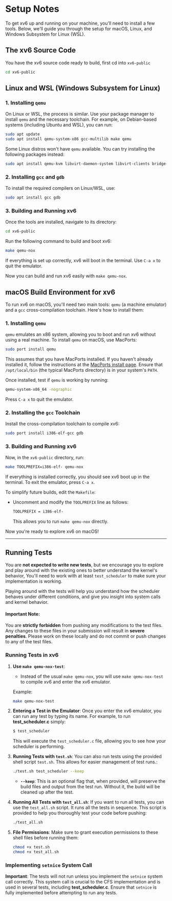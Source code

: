 # Setup Notes

To get xv6 up and running on your machine, you'll need to install a few tools. Below, we'll guide you through the setup for macOS, Linux, and Windows Subsystem for Linux (WSL).

## The xv6 Source Code

You have the xv6 source code ready to build, first cd into `xv6-public`

```sh
cd xv6-public
```

## Linux and WSL (Windows Subsystem for Linux)

### 1. Installing `qemu`

On Linux or WSL, the process is similar. Use your package manager to install `qemu` and the necessary toolchain. For example, on Debian-based systems (including Ubuntu and WSL), you can run:

```sh
sudo apt update
sudo apt install qemu-system-x86 gcc-multilib make qemu
```

Some Linux distros won't have `qemu` available. You can try installing the following packages instead:

```sh
sudo apt install qemu-kvm libvirt-daemon-system libvirt-clients bridge-utils virt-manager gcc-multilib make
```

### 2. Installing `gcc` and `gdb`

To install the required compilers on Linux/WSL, use:

```sh
sudo apt install gcc gdb
```

### 3. Building and Running xv6

Once the tools are installed, navigate to its directory:

```sh
cd xv6-public
```

Run the following command to build and boot xv6:

```sh
make qemu-nox
```

If everything is set up correctly, xv6 will boot in the terminal. Use `C-a x` to quit the emulator.

Now you can build and run xv6 easily with `make qemu-nox`.

## macOS Build Environment for xv6

To run xv6 on macOS, you'll need two main tools: `qemu` (a machine emulator) and a `gcc` cross-compilation toolchain. Here's how to install them:

### 1. Installing `qemu`

`qemu` emulates an x86 system, allowing you to boot and run xv6 without using a real machine. To install `qemu` on macOS, use MacPorts:

```sh
sudo port install qemu
```

This assumes that you have MacPorts installed. If you haven't already installed it, follow the instructions at the [MacPorts install page](https://www.macports.org/install.php). Ensure that `/opt/local/bin` (the typical MacPorts directory) is in your system's `PATH`.

Once installed, test if `qemu` is working by running:

```sh
qemu-system-x86_64 -nographic
```

Press `C-a x` to quit the emulator.

### 2. Installing the `gcc` Toolchain

Install the cross-compilation toolchain to compile xv6:

```sh
sudo port install i386-elf-gcc gdb
```

### 3. Building and Running xv6

Now, in the `xv6-public` directory, run:

```sh
make TOOLPREFIX=i386-elf- qemu-nox
```

If everything is installed correctly, you should see xv6 boot up in the terminal. To exit the emulator, press `C-a x`.

To simplify future builds, edit the `Makefile`:
- Uncomment and modify the `TOOLPREFIX` line as follows:

  ```sh
  TOOLPREFIX = i386-elf-
  ```

  This allows you to run `make qemu-nox` directly.

Now you're ready to explore xv6 on macOS!

---

## Running Tests

You are **not expected to write new tests**, but we encourage you to explore and play around with the existing ones to better understand the kernel's behavior, You'll need to work with at least `test_scheduler` to make sure your implementation is working.

Playing around with the tests will help you understand how the scheduler behaves under different conditions, and give you insight into system calls and kernel behavior.

#### Important Note:
You are **strictly forbidden** from pushing any modifications to the test files. Any changes to these files in your submission will result in **severe penalties**. Please work on these locally and do not commit or push changes to any of the test files.

### Running Tests in xv6

1. **Use `make qemu-nox-test`**:
   - Instead of the usual `make qemu-nox`, you will use `make qemu-nox-test` to compile xv6 and enter the xv6 emulator.
   
   Example:
   ```sh
   make qemu-nox-test
   ```

2. **Entering a Test in the Emulator**:
   Once you enter the xv6 emulator, you can run any test by typing its name. For example, to run **test_scheduler.c** simply:

   ```sh
   $ test_scheduler
   ```

   This will execute the `test_scheduler.c` file, allowing you to see how your scheduler is performing.

3. **Running Tests with `test.sh`**:
   You can also run tests using the provided shell script `test.sh`. This allows for easier management of test runs.:

   ```sh
   ./test.sh test_scheduler --keep
   ```

   - **`--keep`**: This is an optional flag that, when provided, will preserve the build files and output from the test run. Without it, the build will be cleaned up after the test.

4. **Running All Tests with `test_all.sh`**:
   If you want to run all tests, you can use the `test_all.sh` script. It runs all the tests in sequence. This script is provided to help you thoroughly test your code before pushing:

   ```sh
   ./test_all.sh
   ```

5. **File Permissions**:
   Make sure to grant execution permissions to these shell files before running them:

   ```sh
   chmod +x test.sh
   chmod +x test_all.sh
   ```

### Implementing `setnice` System Call

**Important**: The tests will not run unless you implement the `setnice` system call correctly. This system call is crucial to the CFS implementation and is used in several tests, including **test_scheduler.c**. Ensure that `setnice` is fully implemented before attempting to run any tests.


